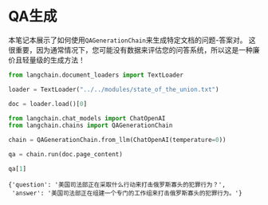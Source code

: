 # QA生成
本笔记本展示了如何使用`QAGenerationChain`来生成特定文档的问题-答案对。
这很重要，因为通常情况下，您可能没有数据来评估您的问答系统，所以这是一种廉价且轻量级的生成方法！


```python
from langchain.document_loaders import TextLoader
```


```python
loader = TextLoader("../../modules/state_of_the_union.txt")
```


```python
doc = loader.load()[0]
```


```python
from langchain.chat_models import ChatOpenAI
from langchain.chains import QAGenerationChain

chain = QAGenerationChain.from_llm(ChatOpenAI(temperature=0))
```


```python
qa = chain.run(doc.page_content)
```


```python
qa[1]
```




    {'question': '美国司法部正在采取什么行动来打击俄罗斯寡头的犯罪行为？',
     'answer': '美国司法部正在组建一个专门的工作组来打击俄罗斯寡头的犯罪行为。'}




```python

```
